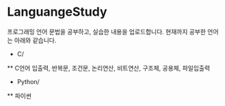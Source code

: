 # LanguangeStudy
프로그래밍 언어 문법을 공부하고, 실습한 내용을 업로드합니다.
현재까지 공부한 언어는 아래와 같습니다.

* C/

** C언어 입출력, 반복문, 조건문, 논리연산, 비트연산, 구조체, 공용체, 파일입출력

* Python/

** 파이썬 
